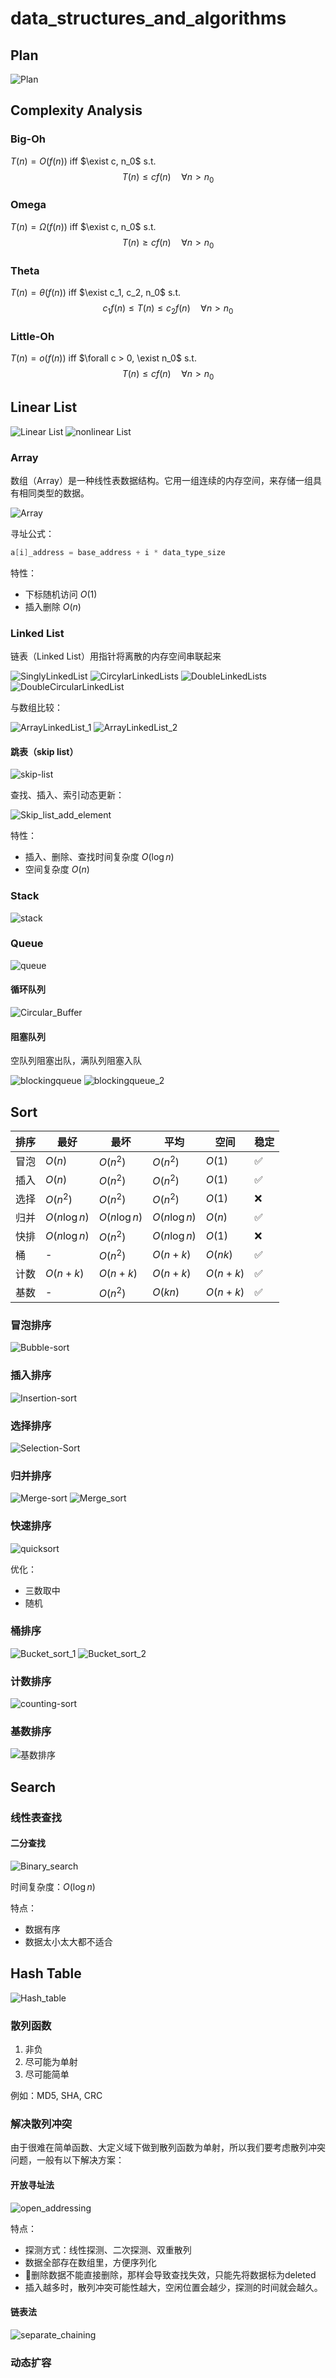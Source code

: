 # data_structures_and_algorithms

## Plan

![Plan](Plan.jpg)

## Complexity Analysis

### Big-Oh

$T(n) = O(f(n))$ iff $\exist c, n_0$ s.t.
$$T(n) \leq c f(n) \quad \forall n > n_0$$

### Omega

$T(n) = \Omega(f(n))$ iff $\exist c, n_0$ s.t.
$$T(n) \geq c f(n) \quad \forall n > n_0$$

### Theta

$T(n) = \theta(f(n))$ iff $\exist c_1, c_2, n_0$ s.t.
$$c_1 f(n) \leq T(n) \leq c_2 f(n) \quad \forall n > n_0$$

### Little-Oh

$T(n) = o(f(n))$ iff $\forall c > 0, \exist n_0$ s.t.
$$T(n) \leq c f(n) \quad \forall n > n_0$$

## Linear List

![Linear List](LinearList/LinearList.jpg)
![nonlinear List](LinearList/nonLinearList.jpg)

### Array

数组（Array）是一种线性表数据结构。它用一组连续的内存空间，来存储一组具有相同类型的数据。

![Array](LinearList/Array.jpg)

寻址公式：

```cpp
a[i]_address = base_address + i * data_type_size
```

特性：

- 下标随机访问 $O(1)$
- 插入删除 $O(n)$

### Linked List

链表（Linked List）用指针将离散的内存空间串联起来

![SinglyLinkedList](LinearList/SinglyLinkedList.jpg)
![CircylarLinkedLists](LinearList/CircylarLinkedLists.jpg)
![DoubleLinkedLists](LinearList/DoubleLinkedLists.jpg)
![DoubleCircularLinkedList](LinearList/DoubleCircularLinkedList.jpg)

与数组比较：

![ArrayLinkedList_1](LinearList/ArrayLinkedList_1.jpg)
![ArrayLinkedList_2](LinearList/ArrayLinkedList_2.jpg)

#### 跳表（skip list）

![skip-list](LinearList/skip-list.jpg)

查找、插入、索引动态更新：

![Skip_list_add_element](LinearList/800px-Skip_list_add_element-en.gif)

特性：

- 插入、删除、查找时间复杂度 $O(\log{n})$
- 空间复杂度 $O(n)$

### Stack

![stack](LinearList/Stack.jpg)

### Queue

![queue](LinearList/queue.jpg)

#### 循环队列

![Circular_Buffer](LinearList/Circular_Buffer_Animation.gif)

#### 阻塞队列

空队列阻塞出队，满队列阻塞入队

![blockingqueue](LinearList/blockingqueue.jpg)
![blockingqueue_2](LinearList/blockingqueue_2.jpg)

## Sort

| 排序 | 最好          | 最坏          | 平均          | 空间     | 稳定 |
| ---- | ------------- | ------------- | ------------- | -------- | ---- |
| 冒泡 | $O(n)$        | $O(n^2)$      | $O(n^2)$      | $O(1)$   | ✅    |
| 插入 | $O(n)$        | $O(n^2)$      | $O(n^2)$      | $O(1)$   | ✅    |
| 选择 | $O(n^2)$      | $O(n^2)$      | $O(n^2)$      | $O(1)$   | ❌    |
| 归并 | $O(n\log{n})$ | $O(n\log{n})$ | $O(n\log{n})$ | $O(n)$   | ✅    |
| 快排 | $O(n\log{n})$ | $O(n^2)$      | $O(n\log{n})$ | $O(1)$   | ❌    |
| 桶   | -             | $O(n^2)$      | $O(n + k)$    | $O(nk)$  | ✅    |
| 计数 | $O(n+k)$      | $O(n+k)$      | $O(n+k)$      | $O(n+k)$ | ✅    |
| 基数 | -             | $O(n^2)$      | $O(kn)$       | $O(n+k)$ | ✅    |

### 冒泡排序

![Bubble-sort](Sort/Bubble-sort-example-300px.gif)

### 插入排序

![Insertion-sort](Sort/Insertion-sort-example-300px.gif)

### 选择排序

![Selection-Sort](Sort/Selection-Sort-Animation.gif)

### 归并排序

![Merge-sort](Sort/Merge-sort-example-300px.gif)
![Merge_sort](Sort/600px-Merge_sort_algorithm_diagram.svg.png)

### 快速排序

![quicksort](Sort/Sorting_quicksort_anim.gif)

优化：

- 三数取中
- 随机

### 桶排序

![Bucket_sort_1](Sort/Bucket_sort_1.svg.png)
![Bucket_sort_2](Sort/Bucket_sort_2.svg.png)

### 计数排序

![counting-sort](Sort/counting-sort.jpg)

### 基数排序

![基数排序](Sort/440px-基数排序.gif)

## Search

### 线性表查找

#### 二分查找

![Binary_search](Search/Binary_search_into_array.png)

时间复杂度：$O(\log{n})$

特点：

- 数据有序
- 数据太小太大都不适合

## Hash Table

![Hash_table](HashTable/630px-Hash_table.svg.png)

### 散列函数

1. 非负
2. 尽可能为单射
3. 尽可能简单

例如：MD5, SHA, CRC

### 解决散列冲突

由于很难在简单函数、大定义域下做到散列函数为单射，所以我们要考虑散列冲突问题，一般有以下解决方案：

#### 开放寻址法

![open_addressing](HashTable/760px-Hash_table_open_addressing.svg.png)

特点：

- 探测方式：线性探测、二次探测、双重散列
- 数据全部存在数组里，方便序列化
- 删除数据不能直接删除，那样会导致查找失效，只能先将数据标为deleted
- 插入越多时，散列冲突可能性越大，空闲位置会越少，探测的时间就会越久。

#### 链表法

![separate_chaining](HashTable/900px-Hash_table_separate_chaining.svg.png)

### 动态扩容

